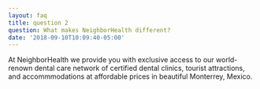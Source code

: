 ```yaml
---
layout: faq
title: question 2
question: What makes NeighborHealth different?
date: '2018-09-10T10:09:40-05:00'
---
```

At NeighborHealth we provide you with exclusive access to our world-renown dental care network of certified dental clinics, tourist attractions, and accommmodations at affordable prices in beautiful Monterrey, Mexico.
